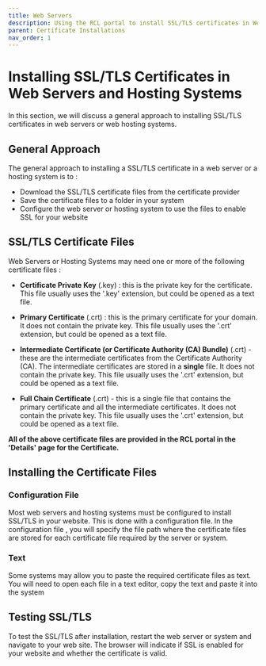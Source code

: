```yaml
---
title: Web Servers
description: Using the RCL portal to install SSL/TLS certificates in Web Servers or web hosting systems.
parent: Certificate Installations
nav_order: 1
---
```


# Installing SSL/TLS Certificates in Web Servers and Hosting Systems

In this section, we will discuss a general approach to installing SSL/TLS certificates in web servers or web hosting systems.

## General Approach

The general approach to installing a SSL/TLS certificate in a web server or a hosting system is to :

- Download the SSL/TLS certificate files from the certificate provider
- Save the certificate files to a folder in your system
- Configure the web server or hosting system to use the files to enable SSL for your website

## SSL/TLS Certificate Files

Web Servers or Hosting Systems may need one or more of the following certificate files :

- **Certificate Private Key** (.key) : this is the private key for the certificate. This file usually uses the '.key' extension, but could be opened as a text file.

- **Primary Certificate** (.crt) : this is the primary certificate for your domain. It does not contain the private key. This file usually uses the '.crt' extension, but could be opened as a text file.

- **Intermediate Certificate (or Certificate Authority (CA) Bundle)** (.crt) - these are the intermediate certificates from the Certificate Authority (CA). The intermediate certificates are stored in a **single** file. It does not contain the private key. This file usually uses the '.crt' extension, but could be opened as a text file.

- **Full Chain Certificate** (.crt) - this is a single file that contains the primary certificate and all the intermediate certificates. It does not contain the private key. This file usually uses the '.crt' extension, but could be opened as a text file.

**All of the above certificate files are provided in the RCL portal in the 'Details' page for the Certificate.**

## Installing the Certificate Files

### Configuration File

Most web servers and hosting systems must be configured to install SSL/TLS in your website. This is done with a configuration file. In the configuration file , you will specify the file path where the certificate files are stored for each certificate file required by the server or system.

### Text 

Some systems may allow you to paste the required certificate files as text. You will need to open each file in a text editor, copy the text and paste it into the system

## Testing SSL/TLS

To test the SSL/TLS after installation, restart the web server or system and navigate to your web site. The browser will indicate if SSL is enabled for your website and whether the certificate is valid.
